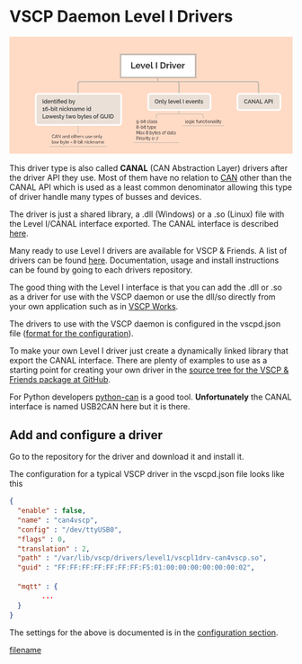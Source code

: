 # VSCP Daemon Level I Drivers

![](./images/level1-driver.png)

This driver type is also called **CANAL** (CAN Abstraction Layer) drivers after the driver API they use. Most of them have no relation to [CAN](https://sv.wikipedia.org/wiki/Controller_Area_Network) other than the CANAL API which is used as a least common denominator allowing this type of driver handle many types of busses and devices.

The driver is just a shared library,  a .dll (Windows) or a .so (Linux) file with the Level I/CANAL interface exported. The CANAL interface is described [here](https://docs.vscp.org/canal/latest/#/). 

Many ready to use Level I drivers are available for VSCP & Friends. A list of drivers can be found [here](https://docs.vscp.org/#level1drv). Documentation, usage and install instructions can be found by going to each drivers repository.

The good thing with the Level I interface is that you can add the .dll or .so as a driver for use with the VSCP daemon or use the dll/so directly from your own application such as in [VSCP Works](https://docs.vscp.org/#vscpworks).

The drivers to use with the VSCP daemon is configured in the vscpd.json file ([format for the configuration](./configuring_the_vscp_daemon.md#config-drivers)). 

To make your own Level I driver just create a dynamically linked library that export the CANAL interface. There are plenty of examples to use as a starting point for creating your own driver in the [source tree for the VSCP & Friends package at GitHub](https://github.com/grodansparadis?tab=repositories&q=vscpl1drv&type=&language=). 

For Python developers [python-can](https://python-can.readthedocs.io/en/master/) is a good tool. __Unfortunately__ the CANAL interface is named USB2CAN here but it is there.

## Add and configure a driver

Go to the repository for the driver and download it and install it.

The configuration for a typical VSCP driver in the vscpd.json file looks like this

```json
{
  "enable" : false,
  "name" : "can4vscp",
  "config" : "/dev/ttyUSB0",
  "flags" : 0,
  "translation" : 2,
  "path" : "/var/lib/vscp/drivers/level1/vscpl1drv-can4vscp.so",
  "guid" : "FF:FF:FF:FF:FF:FF:FF:F5:01:00:00:00:00:00:00:02",

  "mqtt" : {
        ...
  }
}
```

The settings for the above is documented is in the [configuration section](./configuring_the_vscp_daemon.md#config-level1-driver). 

 
[filename](./bottom_copyright.md ':include')

